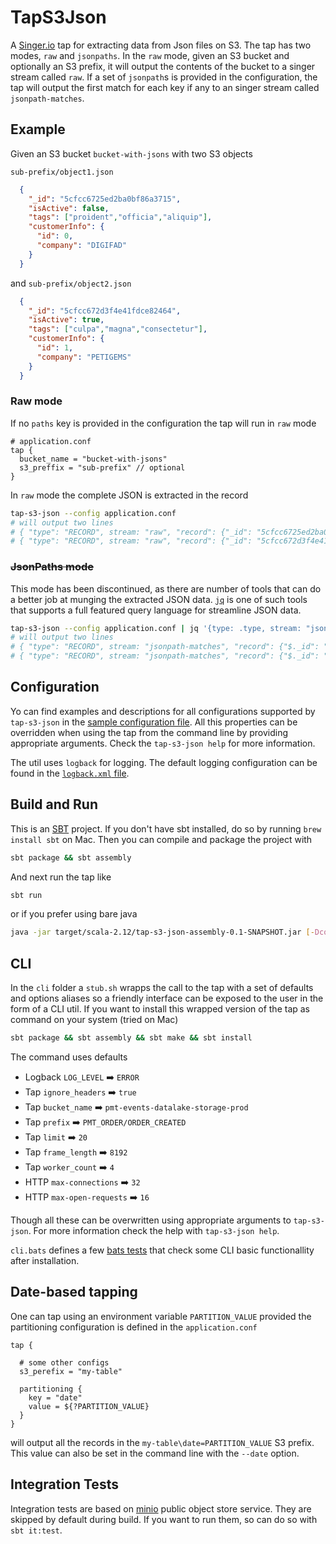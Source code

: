 # TapS3Json
A [Singer.io](https://github.com/singer-io/getting-started) tap for extracting data from Json files on S3. The tap has
two modes, `raw` and `jsonpaths`. In the `raw` mode, given an S3 bucket and optionally an S3 prefix, it will output the
contents of the bucket to a singer stream called `raw`. If a set of `jsonpath`s is provided in the configuration,
the tap will output the first match for each key if any to an singer stream called `jsonpath-matches`.

## Example
Given an S3 bucket `bucket-with-jsons` with two S3 objects

`sub-prefix/object1.json`
```json
  {
    "_id": "5cfcc6725ed2ba0bf86a3715",
    "isActive": false,
    "tags": ["proident","officia","aliquip"],
    "customerInfo": {
      "id": 0,
      "company": "DIGIFAD"
    }
  }
```
and `sub-prefix/object2.json`
```json
  {
    "_id": "5cfcc672d3f4e41fdce82464",
    "isActive": true,
    "tags": ["culpa","magna","consectetur"],
    "customerInfo": {
      "id": 1,
      "company": "PETIGEMS"
    }
  }
```

### Raw mode
If no `paths` key is provided in the configuration the tap will run in `raw` mode
```hocon
# application.conf
tap {
  bucket_name = "bucket-with-jsons"
  s3_preffix = "sub-prefix" // optional
}
```
In `raw` mode the complete JSON is extracted in the record
```bash
tap-s3-json --config application.conf
# will output two lines
# { "type": "RECORD", stream: "raw", "record": {"_id": "5cfcc6725ed2ba0bf86a3715", "isActive": false, "tags": ["proident","officia","aliquip"], "customerInfo": {"id": 0,"company": "DIGIFAD"}}}
# { "type": "RECORD", stream: "raw", "record": {"_id": "5cfcc672d3f4e41fdce82464", "isActive": true, "tags": ["culpa","magna","consectetur"], "customerInfo": {"id": 1,"company": "PETIGEMS"}}}
```

### ~~JsonPaths mode~~
This mode has been discontinued, as there are number of tools that can do a better job at munging the extracted
JSON data. [`jq`](https://stedolan.github.io/jq/) is one of such tools that supports a full featured query language for
streamline JSON data.
```bash
tap-s3-json --config application.conf | jq '{type: .type, stream: "jsonpath-matches", record: {"$._id": .["_id"], "$.tags[0]": .["tags[0]"], "$.customerInfo.company": .["customerInfo.company"]}}'
# will output two lines
# { "type": "RECORD", stream: "jsonpath-matches", "record": {"$._id": "5cfcc6725ed2ba0bf86a3715", "$.tags[0]": "proident", "$.customerInfo.company": "DIGIFAD"} }
# { "type": "RECORD", stream: "jsonpath-matches", "record": {"$._id": "5cfcc6725ed2ba0bf86a3715", "$.tags[0]": "culpa", "$.customerInfo.company": "PETIGEMS"} }
```

## Configuration
Yo can find examples and descriptions for all configurations supported by `tap-s3-json` in the [sample configuration file](src/main/resources/application.conf).
All this properties can be overridden when using the tap from the command line by providing appropriate arguments. Check the `tap-s3-json help` for more information.

The util uses `logback` for logging. The default logging configuration can be found in the [`logback.xml` file](src/main/resources/logback.xml).

## Build and Run
This is an [SBT](https://www.scala-sbt.org/) project. If you don't have sbt installed, do so by running `brew install sbt`
on Mac. Then you can compile and package the project with
```bash
sbt package && sbt assembly
```
And next run the tap like
```bash
sbt run
```
or if you prefer using bare java
```bash
java -jar target/scala-2.12/tap-s3-json-assembly-0.1-SNAPSHOT.jar [-Dconfig.file=application.conf]
```

## CLI
In the `cli` folder a `stub.sh` wrapps the call to the tap with a set of defaults and options aliases so a friendly interface can be exposed to the user in the form of a CLI util. If you want to install this wrapped version of the tap as command on your system (tried on Mac)
```bash
sbt package && sbt assembly && sbt make && sbt install
```
The command uses defaults
* Logback `LOG_LEVEL` :arrow_right: `ERROR`
* Tap `ignore_headers` :arrow_right: `true`
* Tap `bucket_name` :arrow_right: `pmt-events-datalake-storage-prod`
* Tap `prefix` :arrow_right: `PMT_ORDER/ORDER_CREATED`
* Tap `limit` :arrow_right: `20`
* Tap `frame_length` :arrow_right: `8192`
* Tap `worker_count` :arrow_right: `4`
* HTTP `max-connections` :arrow_right: `32`
* HTTP `max-open-requests` :arrow_right: `16`

Though all these can be overwritten using appropriate arguments to `tap-s3-json`. For more information check the
help with `tap-s3-json help`.

`cli.bats` defines a few [bats tests](https://github.com/sstephenson/bats) that check some CLI basic functionallity after installation.

## Date-based tapping
One can tap using an environment variable `PARTITION_VALUE` provided the partitioning configuration is defined
in the `application.conf`
```hocon
tap {

  # some other configs
  s3_perefix = "my-table"

  partitioning {
    key = "date"
    value = ${?PARTITION_VALUE}
  }
}
```
will output all the records in the `my-table\date=PARTITION_VALUE` S3 prefix. This value can also be set in the command
line with the `--date` option.

## Integration Tests
Integration tests are based on [minio](https://github.com/minio/minio) public object store service. They are skipped by
default during build. If you want to run them, so can do so with `sbt it:test`.
